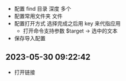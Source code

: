 -   配置 find 目录 深度 多个
-   配置常用文件夹 文件
-   配置打开方式 选择完成之后用 key 来代指应用
    -   打开命令支持参数 $target -> 选中的文本
-   保存导入配置

## 2023-05-30 09:22:42

-   打开链接
